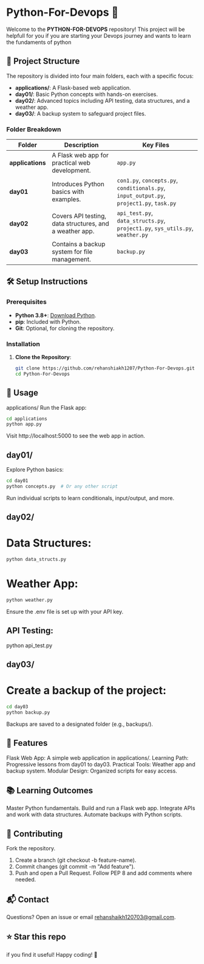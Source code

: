 # Python-For-Devops 🚀
Welcome to the **PYTHON-FOR-DEVOPS** repository! This project will be helpfull for you if you are starting your Devops journey and wants to learn the fundaments of python
## 📂 Project Structure

The repository is divided into four main folders, each with a specific focus:

- **applications/**: A Flask-based web application.
- **day01/**: Basic Python concepts with hands-on exercises.
- **day02/**: Advanced topics including API testing, data structures, and a weather app.
- **day03/**: A backup system to safeguard project files.

### Folder Breakdown

| Folder | Description | Key Files |
|------------------|---------------------------------------------------------|------------------------------------------------------------------------------------------|
| **applications** | A Flask web app for practical web development.          | `app.py`                                                                                 |
| **day01**        | Introduces Python basics with examples.                 | `con1.py`, `concepts.py`, `conditionals.py`, `input_output.py`, `project1.py`, `task.py` |
| **day02**        | Covers API testing, data structures, and a weather app. | `api_test.py`, `data_structs.py`, `project1.py`, `sys_utils.py`, `weather.py`            |
| **day03**        | Contains a backup system for file management.           | `backup.py`                                                                              | 

## 🛠️ Setup Instructions

### Prerequisites
- **Python 3.8+**: [Download Python](https://www.python.org/downloads/).
- **pip**: Included with Python.
- **Git**: Optional, for cloning the repository.

### Installation
1. **Clone the Repository**:
   ```bash
   git clone https://github.com/rehanshiakh1207/Python-For-Devops.git
   cd Python-For-Devops
## 🚀 Usage
applications/
Run the Flask app:
   ```bash
   cd applications
   python app.py
   ```
Visit http://localhost:5000 to see the web app in action.

## day01/
Explore Python basics:
```bash
cd day01
python concepts.py  # Or any other script
```
Run individual scripts to learn conditionals, input/output, and more.

## day02/
# Data Structures:
```bash
python data_structs.py
```
# Weather App:
```Bash
python weather.py
```
Ensure the .env file is set up with your API key.

## API Testing:
python api_test.py

## day03/
# Create a backup of the project:
```bash
cd day03
python backup.py
```
Backups are saved to a designated folder (e.g., backups/).

## 🌟 Features
Flask Web App: A simple web application in applications/.
Learning Path: Progressive lessons from day01 to day03.
Practical Tools: Weather app and backup system.
Modular Design: Organized scripts for easy access.
## 📚 Learning Outcomes
Master Python fundamentals.
Build and run a Flask web app.
Integrate APIs and work with data structures.
Automate backups with Python scripts.
## 🤝 Contributing
Fork the repository.
1. Create a branch (git checkout -b feature-name).
2. Commit changes (git commit -m "Add feature").
3. Push and open a Pull Request.
Follow PEP 8 and add comments where needed.
## 📬 Contact
Questions? Open an issue or email rehanshaikh120703@gmail.com.
## ⭐ Star this repo 
if you find it useful! Happy coding! 🐍

